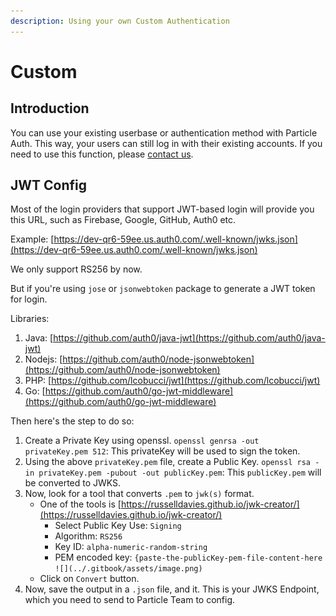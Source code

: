 ```yaml
---
description: Using your own Custom Authentication
---
```


# Custom

## Introduction

You can use your existing userbase or authentication method with Particle Auth. This way, your users can still log in with their existing accounts. If you need to use this function, please [contact us](https://calendly.com/particle-network).

## JWT Config

Most of the login providers that support JWT-based login will provide you this URL, such as Firebase, Google, GitHub, Auth0 etc.

Example: [https://dev-qr6-59ee.us.auth0.com/.well-known/jwks.json](https://dev-qr6-59ee.us.auth0.com/.well-known/jwks.json)

We only support RS256 by now.

But if you're using `jose` or `jsonwebtoken` package to generate a JWT token for login.

Libraries:

1. Java: [https://github.com/auth0/java-jwt](https://github.com/auth0/java-jwt)
2. Nodejs: [https://github.com/auth0/node-jsonwebtoken](https://github.com/auth0/node-jsonwebtoken)
3. PHP: [https://github.com/lcobucci/jwt](https://github.com/lcobucci/jwt)
4. Go: [https://github.com/auth0/go-jwt-middleware](https://github.com/auth0/go-jwt-middleware)

Then here's the step to do so:

1. Create a Private Key using openssl. `openssl genrsa -out privateKey.pem 512`: This privateKey will be used to sign the token.
2. Using the above `privateKey.pem` file, create a Public Key. `openssl rsa -in privateKey.pem -pubout -out publicKey.pem`: This `publicKey.pem` will be converted to JWKS.
3. Now, look for a tool that converts `.pem` to `jwk(s)` format.
   * One of the tools is [https://russelldavies.github.io/jwk-creator/](https://russelldavies.github.io/jwk-creator/)
     * Select Public Key Use: `Signing`
     * Algorithm: `RS256`
     * Key ID: `alpha-numeric-random-string`
     * PEM encoded key: `{paste-the-publicKey-pem-file-content-here`\
       ``![](../.gitbook/assets/image.png)``
   * Click on `Convert` button.
4. Now, save the output in a `.json` file, and it. This is your JWKS Endpoint, which you need to send to Particle Team to config.
